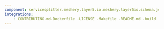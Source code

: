 ```yaml
---
component: servicesplitter.meshery.layer5.io.meshery.layer5io.schema.json
integrations:
    - CONTRIBUTING.md.Dockerfile .LICENSE .Makefile .README.md .build .consul .go.mod .go.sum .helpers .internal .main.go .output .servicesplitter.meshery.layer5.io.meshery.layer5io.schema.json.md .templates .tests
---
```


